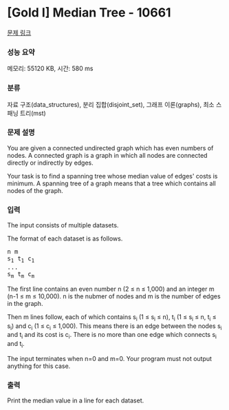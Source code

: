 # [Gold I] Median Tree - 10661 

[문제 링크](https://www.acmicpc.net/problem/10661) 

### 성능 요약

메모리: 55120 KB, 시간: 580 ms

### 분류

자료 구조(data_structures), 분리 집합(disjoint_set), 그래프 이론(graphs), 최소 스패닝 트리(mst)

### 문제 설명

<p>You are given a connected undirected graph which has even numbers of nodes. A connected graph is a graph in which all nodes are connected directly or indirectly by edges.</p>

<p>Your task is to find a spanning tree whose median value of edges' costs is minimum. A spanning tree of a graph means that a tree which contains all nodes of the graph.</p>

### 입력 

 <p>The input consists of multiple datasets.</p>

<p>The format of each dataset is as follows.</p>

<pre>n m
s<sub>1</sub> t<sub>1</sub> c<sub>1</sub>
...
s<sub>m</sub> t<sub>m</sub> c<sub>m</sub>
</pre>

<p>The first line contains an even number n (2 ≤ n ≤ 1,000) and an integer m (n-1 ≤ m ≤ 10,000). n is the nubmer of nodes and m is the number of edges in the graph.</p>

<p>Then m lines follow, each of which contains s<sub>i</sub> (1 ≤ s<sub>i</sub> ≤ n), t<sub>i</sub> (1 ≤ s<sub>i</sub> ≤ n, t<sub>i</sub> ≤ s<sub>i</sub>) and c<sub>i</sub> (1 ≤ c<sub>i</sub> ≤ 1,000). This means there is an edge between the nodes s<sub>i</sub> and t<sub>i</sub> and its cost is c<sub>i</sub>. There is no more than one edge which connects s<sub>i</sub> and t<sub>i</sub>.</p>

<p>The input terminates when n=0 and m=0. Your program must not output anything for this case.</p>

### 출력 

 <p>
Print the median value in a line for each dataset.
</p>

